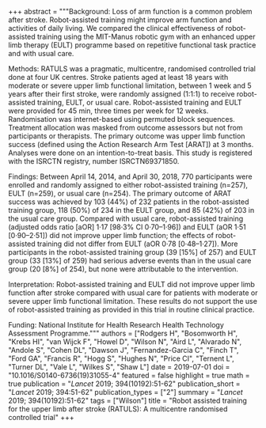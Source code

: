 +++
abstract = """Background: Loss of arm function is a common problem after stroke. Robot-assisted training might improve arm function and activities of daily living. We compared the clinical effectiveness of robot-assisted training using the MIT-Manus robotic gym with an enhanced upper limb therapy (EULT) programme based on repetitive functional task practice and with usual care.

Methods: RATULS was a pragmatic, multicentre, randomised controlled trial done at four UK centres. Stroke patients aged at least 18 years with moderate or severe upper limb functional limitation, between 1 week and 5 years after their first stroke, were randomly assigned (1:1:1) to receive robot-assisted training, EULT, or usual care. Robot-assisted training and EULT were provided for 45 min, three times per week for 12 weeks. Randomisation was internet-based using permuted block sequences. Treatment allocation was masked from outcome assessors but not from participants or therapists. The primary outcome was upper limb function success (defined using the Action Research Arm Test [ARAT]) at 3 months. Analyses were done on an intention-to-treat basis. This study is registered with the ISRCTN registry, number ISRCTN69371850.

Findings: Between April 14, 2014, and April 30, 2018, 770 participants were enrolled and randomly assigned to either robot-assisted training (n=257), EULT (n=259), or usual care (n=254). The primary outcome of ARAT success was achieved by 103 (44%) of 232 patients in the robot-assisted training group, 118 (50%) of 234 in the EULT group, and 85 (42%) of 203 in the usual care group. Compared with usual care, robot-assisted training (adjusted odds ratio [aOR] 1·17 [98·3% CI 0·70–1·96]) and EULT (aOR 1·51 [0·90–2·51]) did not improve upper limb function; the effects of robot-assisted training did not differ from EULT (aOR 0·78 [0·48–1·27]). More participants in the robot-assisted training group (39 [15%] of 257) and EULT group (33 [13%] of 259) had serious adverse events than in the usual care group (20 [8%] of 254), but none were attributable to the intervention.

Interpretation: Robot-assisted training and EULT did not improve upper limb function after stroke compared with usual care for patients with moderate or severe upper limb functional limitation. These results do not support the use of robot-assisted training as provided in this trial in routine clinical practice.

Funding: National Institute for Health Research Health Technology Assessment Programme."""
authors = ["Rodgers H", "Bosomworth H", "Krebs HI", "van Wijck F", "Howel D", "Wilson N", "Aird L", "Alvarado N", "Andole S", "Cohen DL", "Dawson J", "Fernandez-Garcia C", "Finch T", "Ford GA", "Francis R", "Hogg S", "Hughes N", "Price CI", "Ternent L", "Turner DL", "Vale L", "Wilkes S", "Shaw L"]
date = 2019-07-01
doi = "10.1016/S0140-6736(19)31055-4"
featured = false
highlight = true
math = true
publication = "*Lancet* 2019; 394(10192):51-62"
publication_short = "*Lancet* 2019; 394:51-62"
publication_types = ["2"]
summary = "*Lancet* 2019; 394(10192):51-62"
tags = ["Wilson"]
title = "Robot assisted training for the upper limb after stroke (RATULS): A multicentre randomised controlled trial"
+++
